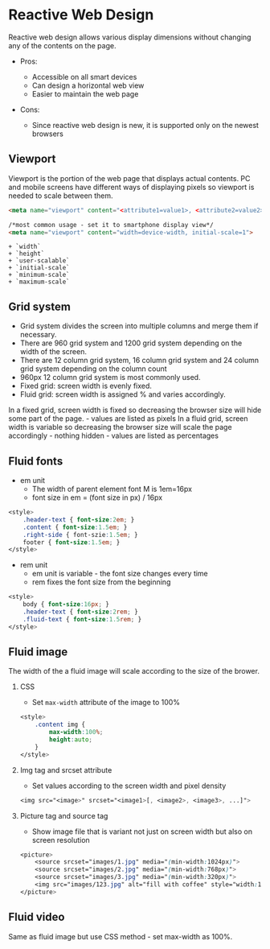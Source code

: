 # Reactive Web Design

Reactive web design allows various display dimensions without changing any of the contents on the page.

- Pros:
    + Accessible on all smart devices
    + Can design a horizontal web view
    + Easier to maintain the web page

- Cons:
    + Since reactive web design is new, it is supported only on the newest browsers

## Viewport

Viewport is the portion of the web page that displays actual contents.
PC and mobile screens have different ways of displaying pixels so viewport is needed to scale between them.

```html
<meta name="viewport" content="<attribute1=value1>, <attribute2=value2>, ...">

/*most common usage - set it to smartphone display view*/
<meta name="viewport" content="width=device-width, initial-scale=1">
```
    
    + `width`
    + `height`
    + `user-scalable`
    + `initial-scale`
    + `minimum-scale`
    + `maximum-scale`

## Grid system

- Grid system divides the screen into multiple columns and merge them if necessary.
- There are 960 grid system and 1200 grid system depending on the width of the screen.
- There are 12 column grid system, 16 column grid system and 24 column grid system depending on the column count
- 960px 12 column grid system is most commonly used.
- Fixed grid: screen width is evenly fixed.
- Fluid grid: screen width is assigned % and varies accordingly.

In a fixed grid, screen width is fixed so decreasing the browser size will hide some part of the page.
    - values are listed as pixels
In a fluid grid, screen width is variable so decreasing the browser size will scale the page accordingly - nothing hidden
    - values are listed as percentages

## Fluid fonts

- em unit
    + The width of parent element font M is 1em=16px
    + font size in em = (font size in px) / 16px

```css
<style>
    .header-text { font-size:2em; }
    .content { font-size:1.5em; }
    .right-side { font-szie:1.5em; }
    footer { font-size:1.5em; }
</style>
```

- rem unit
    + em unit is variable - the font size changes every time
    + rem fixes the font size from the beginning

```css
<style>
    body { font-size:16px; }
    .header-text { font-size:2rem; }
    .fluid-text { font-size:1.5rem; }
</style>
```

## Fluid image

The width of the a fluid image will scale according to the size of the brower.

1. CSS
    + Set `max-width` attribute of the image to 100%

    ```css
    <style>
        .content img {
            max-width:100%;
            height:auto;
        }
    </style>
    ```

2. Img tag and srcset attribute
    + Set values according to the screen width and pixel density

    ```css
    <img src="<image>" srcset="<image1>[, <image2>, <image3>, ...]">
    ```

3. Picture tag and source tag
    + Show image file that is variant not just on screen width but also on screen resolution
    
    ```css
    <picture>
        <source srcset="images/1.jpg" media="(min-width:1024px)">
        <source srcset="images/2.jpg" media="(min-width:768px)">
        <source srcset="images/3.jpg" media="(min-width:320px)">
        <img src="images/123.jpg" alt="fill with coffee" style="width:100px;">
    </picture>
    ```

## Fluid video

Same as fluid image but use CSS method - set max-width as 100%.


